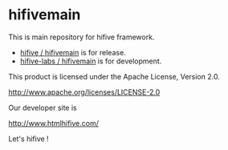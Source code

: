 hifivemain
==========

This is main repository for hifive framework.

- [hifive / hifivemain](https://github.com/hifive/hifivemain/) is for release.
- [hifive-labs / hifivemain](https://github.com/hifive-labs/hifivemain/) is for development.

This product is licensed under the Apache License, Version 2.0.

 http://www.apache.org/licenses/LICENSE-2.0

Our developer site is

 http://www.htmlhifive.com/

Let's hifive !
 